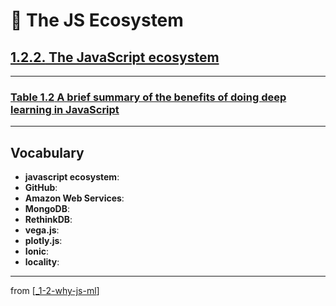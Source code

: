 # 🌱 The JS Ecosystem

## [**1.2.2.** The JavaScript ecosystem](https://livebook.manning.com/book/deep-learning-with-javascript/chapter-1/130)

---

### [**Table 1.2** A brief summary of the benefits of doing deep learning in JavaScript]()

---

## **Vocabulary**

- **javascript ecosystem**:
- **GitHub**:
- **Amazon Web Services**:
- **MongoDB**:
- **RethinkDB**:
- **vega.js**:
- **plotly.js**:
- **Ionic**:
- **locality**:

---
from [[_1-2-why-js-ml]]

[//begin]: # "Autogenerated link references for markdown compatibility"
[_1-2-why-js-ml]: _1-2-why-js-ml.md "🌱 1.2. Why JS with ML?"
[//end]: # "Autogenerated link references"